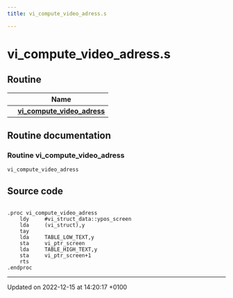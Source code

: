 ```yaml
---
title: vi_compute_video_adress.s

---
```


# vi_compute_video_adress.s



## Routine

|                | Name           |
| -------------- | -------------- |
| | **[vi_compute_video_adress](Files/vi__compute__video__adress_8s.md#Routine-vi-compute-video-adress)** |


## Routine documentation

### Routine vi_compute_video_adress

```ca65
vi_compute_video_adress
```




## Source code

```ca65

.proc vi_compute_video_adress
    ldy     #vi_struct_data::ypos_screen
    lda     (vi_struct),y
    tay
    lda     TABLE_LOW_TEXT,y
    sta     vi_ptr_screen
    lda     TABLE_HIGH_TEXT,y
    sta     vi_ptr_screen+1
    rts
.endproc
```


-------------------------------

Updated on 2022-12-15 at 14:20:17 +0100
